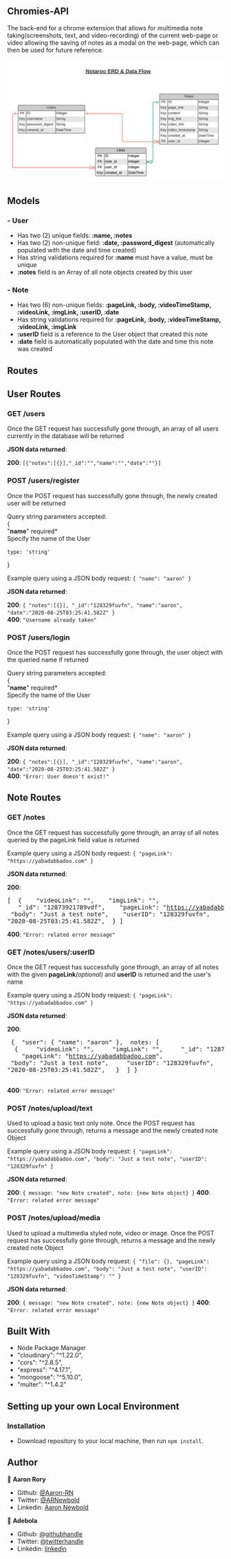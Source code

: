 ## Chromies-API

The back-end for a chrome extension that allows for multimedia note taking(screenshots, text, and video-recording) of the current web-page or video allowing the saving of notes as a modal on the web-page, which can then be used for future reference.

![screenshot](Notaroo%20ERD.jpeg)

## Models
### - User
- Has two (2) unique fields: **:name, :notes**
- Has two (2) non-unique field: **:date, :password_digest** (automatically populated with the date and time created)
- Has string validations required for **:name** must have a value, must be unique
- **:notes** field is an Array of all note objects created by this user

### - Note
- Has two (6) non-unique fields: **:pageLink, :body, :videoTimeStamp, :videoLink, :imgLink, :userID, :date**
- Has string validations required for **:pageLink, :body, :videoTimeStamp, :videoLink, :imgLink**
- **:userID** field is a reference to the User object that created this note
- **:date** field is automatically populated with the date and time this note was created

## Routes
## User Routes
### GET /users

Once the GET request has successfully gone through, an array of all users currently in the database will be returned

**JSON data returned**:

**200**: ```[{"notes":[{}],"_id":"","name":"","date":""}]```

### POST /users/register

Once the POST request has successfully gone through, the newly created user will be returned

Query string parameters accepted:  
{  
  "**name**" required*  
  Specify the name of the User
  ```
  type: 'string'
  ```
}

Example query using a JSON body request: ```{ "name": "aaron" }```

**JSON data returned**:

**200**: ```{ "notes":[{}], "_id":"128329fuvfn", "name":"aaron", "date":"2020-08-25T03:25:41.582Z" }```  
**400**: ```"Username already taken"```

### POST /users/login

Once the POST request has successfully gone through, the user object with the queried name if returned

Query string parameters accepted:  
{  
  "**name**" required*  
  Specify the name of the User
  ```
  type: 'string'
  ```
}

Example query using a JSON body request: ```{ "name": "aaron" }```

**JSON data returned**:

**200**: ```{ "notes":[{}], "_id":"128329fuvfn", "name":"aaron", "date":"2020-08-25T03:25:41.582Z" }```  
**400**: ```"Error: User doesn't exist!"```

## Note Routes
### GET /notes

Once the GET request has successfully gone through, an array of all notes queried by the pageLink field value is returned

Example query using a JSON body request: ```{ "pageLink": "https://yabadabbadoo.com" }```

**JSON data returned**:

**200**: <pre>[
    &nbsp;{
         &nbsp; &nbsp;"videoLink": "",
         &nbsp; &nbsp;"imgLink": "",
         &nbsp; &nbsp;"_id": "12873921789vdf",
         &nbsp; &nbsp;"pageLink": "https://yabadabbadoo.com",
         &nbsp; &nbsp;"body": "Just a test note",
         &nbsp; &nbsp;"userID": "128329fuvfn",
         &nbsp; &nbsp;"date": "2020-08-25T03:25:41.582Z",
     &nbsp;}
]</pre>
  
**400**: ```"Error: related error message"```

### GET /notes/users/:userID

Once the GET request has successfully gone through, an array of all notes with the given **pageLink**_(optional)_ and **userID** is returned and the user's name

Example query using a JSON body request: ```{ "pageLink": "https://yabadabbadoo.com" }```

**JSON data returned**:

**200**: <pre>
{
&nbsp;"user": { "name": "aaron" },
&nbsp;notes: [
    &nbsp;&nbsp;{
         &nbsp;&nbsp; &nbsp;"videoLink": "",
         &nbsp;&nbsp; &nbsp;"imgLink": "",
         &nbsp;&nbsp; &nbsp;"_id": "12873921789vdf",
         &nbsp;&nbsp; &nbsp;"pageLink": "https://yabadabbadoo.com",
         &nbsp;&nbsp; &nbsp;"body": "Just a test note",
         &nbsp;&nbsp; &nbsp;"userID": "128329fuvfn",
         &nbsp;&nbsp; &nbsp;"date": "2020-08-25T03:25:41.582Z",
     &nbsp;&nbsp;}
&nbsp;]
}
</pre>  
**400**: ```"Error: related error message"```

### POST /notes/upload/text

Used to upload a basic text only note.
Once the POST request has successfully gone through, returns a message and the newly created note Object

Example query using a JSON body request: ```{ "pageLink": "https://yabadabbadoo.com", "body": "Just a test note", "userID": "128329fuvfn" }```

**JSON data returned**:

**200**: `{ message: "new Note created", note: {new Note object} }`
**400**: ```"Error: related error message"```

### POST /notes/upload/media

Used to upload a multimedia styled note, video or image.
Once the POST request has successfully gone through, returns a message and the newly created note Object

Example query using a JSON body request: ```{ "file": {}, "pageLink": "https://yabadabbadoo.com", "body": "Just a test note", "userID": "128329fuvfn", "videoTimeStamp": "" }```

**JSON data returned**:

**200**: `{ message: "new Note created", note: {new Note object} }`
**400**: ```"Error: related error message"```

## Built With

- Node Package Manager
- "cloudinary": "^1.22.0",
- "cors": "^2.8.5",
- "express": "^4.17.1",
- "mongoose": "^5.10.0",
- "multer": "^1.4.2"

## Setting up your own Local Environment

### Installation

* Download repository to your local machine, then run `npm install`.

## Author

👤 **Aaron Rory**

- Github: [@Aaron-RN](https://github.com/Aaron-RN)
- Twitter: [@ARNewbold](https://twitter.com/ARNewbold)
- Linkedin: [Aaron Newbold](https://www.linkedin.com/in/aaron-newbold-1b9233187/)

👤 **Adebola**

- Github: [@githubhandle](https://github.com/onedebos)
- Twitter: [@twitterhandle](https://twitter.com/debosthefirst)
- Linkedin: [linkedin](https://www.linkedin.com/in/adebola-niran/)
